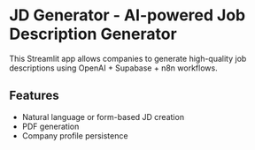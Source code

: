 # JD Generator - AI-powered Job Description Generator

This Streamlit app allows companies to generate high-quality job descriptions using OpenAI + Supabase + n8n workflows.

## Features
- Natural language or form-based JD creation
- PDF generation
- Company profile persistence
